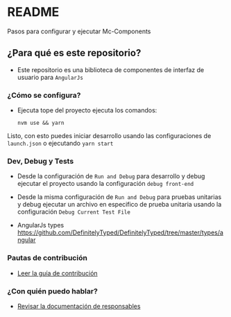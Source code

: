 # README #

Pasos para configurar y ejecutar Mc-Components

## ¿Para qué es este repositorio? ##

* Este repositorio es una biblioteca de componentes de interfaz de usuario para `AngularJs`

### ¿Cómo se configura? ###

* Ejecuta tope del proyecto ejecuta los comandos:

    ```console
    nvm use && yarn
    ```

Listo, con esto puedes iniciar desarrollo usando las configuraciones de `launch.json` o ejecutando `yarn start`

### Dev, Debug y Tests ###

* Desde la configuración de `Run and Debug` para desarrollo y debug ejecutar el proyecto usando la configuración `debug front-end`

* Desde la misma configuración de `Run and Debug` para pruebas unitarias y debug ejecutar un archivo en especifico de prueba unitaria usando la configuración `Debug Current Test File`

* AngularJs types https://github.com/DefinitelyTyped/DefinitelyTyped/tree/master/types/angular

### Pautas de contribución ###

* [Leer la guía de contribución](docs/CONTRIBUTING)

### ¿Con quién puedo hablar? ###

* [Revisar la documentación de responsables](docs/CODEOWNERS)
